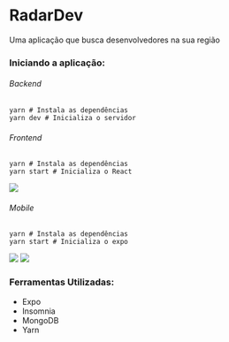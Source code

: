 <h1>RadarDev</h1>
<span>Uma aplicação que busca desenvolvedores na sua região</span>


<h3>Iniciando a aplicação:</h3>
<h6>Backend</h6>

```
yarn # Instala as dependências
yarn dev # Inicializa o servidor
```

<h6>Frontend</h6>

```
yarn # Instala as dependências
yarn start # Inicializa o React
```

<img src="https://github.com/miroswd/RadarDev/blob/master/frontend/assets/front-main.png"/>

<h6>Mobile</h6>

```
yarn # Instala as dependências
yarn start # Inicializa o expo
```

<img src="https://github.com/miroswd/RadarDev/blob/master/mobile/assets/screenshots/mobile-map.png" />
<img src="https://github.com/miroswd/RadarDev/blob/master/mobile/assets/screenshots/mobile-perfil.png" />

<h3>Ferramentas Utilizadas:</h3>
<ul>
  <li>Expo</li>
  <li>Insomnia</li>
  <li>MongoDB</li>
  <li>Yarn</li>
</ul>
